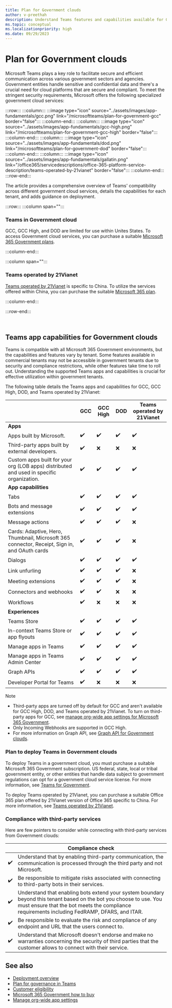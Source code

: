 ```yaml
---
title: Plan for Government clouds
author: v-preethah
description: Understand Teams features and capabilities available for Government Community Cloud (GCC), GCC High, DOD, and Teams operated by 21Vianet tenants. Get an overview on how to deploy Teams in Government clouds.
ms.topic: conceptual
ms.localizationpriority: high
ms.date: 09/29/2023
---
```


# Plan for Government clouds

Microsoft Teams plays a key role to facilitate secure and efficient communication across various government sectors and agencies. Government entities handle sensitive and confidential data and there's a crucial need for cloud platforms that are secure and compliant. To meet the stringent security requirements, Microsoft offers the following specialized government cloud services:

:::row:::
   :::column:::
      :::image type="icon" source="../assets/images/app-fundamentals/gcc.png" link="/microsoftteams/plan-for-government-gcc" border="false":::
   :::column-end:::
   :::column:::
      :::image type="icon" source="../assets/images/app-fundamentals/gcc-high.png" link="/microsoftteams/plan-for-government-gcc-high" border="false":::
   :::column-end:::
   :::column:::
      :::image type="icon" source="../assets/images/app-fundamentals/dod.png" link="/microsoftteams/plan-for-government-dod" border="false":::
   :::column-end:::
   :::column:::
      :::image type="icon" source="../assets/images/app-fundamentals/gallatin.png" link="/office365/servicedescriptions/office-365-platform-service-description/teams-operated-by-21vianet" border="false":::
   :::column-end:::
:::row-end:::

The article provides a comprehensive overview of Teams' compatibility across different government cloud services, details the capabilities for each tenant, and adds guidance on deployment.

:::row:::
   :::column span="":::

### Teams in Government cloud

GCC, GCC High, and DOD are limited for use within Unites States. To access Government cloud services, you can purchase a suitable [Microsoft 365 Government plans](https://products.office.com/government/compare-office-365-government-plans).

   :::column-end:::

   :::column span="":::

### Teams operated by 21Vianet

[Teams operated by 21Vianet](/officeupdates/teams-app-versioning) is specific to China. To utilize the services offered within China, you can purchase the suitable [Microsoft 365 plan](https://www.microsoft.com/zh-cn/microsoft-365/compare-china-global-versions-microsoft-365).

   :::column-end:::

:::row-end:::

<br>

## Teams app capabilities for Government clouds

Teams is compatible with all Microsoft 365 Government environments, but the capabilities and features vary by tenant. Some features available in commercial tenants may not be accessible in government tenants due to security and compliance restrictions, while other features take time to roll out. Understanding the supported Teams apps and capabilities is crucial for effective utilization within government tenants.

The following table details the Teams apps and capabilities for GCC, GCC High, DOD, and Teams operated by 21Vianet:

| &nbsp; | GCC | GCC High | DOD | Teams operated by 21Vianet |
|-------------|---------|---|---|---|
| **Apps** | &nbsp; | &nbsp; | &nbsp; | &nbsp; |
| Apps built by Microsoft. | ✔️ | ✔️ | ✔️ | ✔️ |
| Third-party apps built by external developers. | ✔️ | ❌ | ❌ | ❌ |
| Custom apps built for your org (LOB apps) distributed and used in specific organization. | ✔️ | ✔️ | ✔️ | ✔️ |
| **App capabilities** | &nbsp; | &nbsp; | &nbsp; | &nbsp; |
| Tabs | ✔️ | ✔️ | ✔️ | ✔️ |
| Bots and message extensions | ✔️ | ✔️ | ✔️ | ✔️ |
| Message actions | ✔️ | ✔️ | ✔️ | ❌ |
| Cards: Adaptive, Hero, Thumbnail, Microsoft 365 connector, Receipt, Sign in, and OAuth cards | ✔️ | ✔️ | ✔️ | ❌ |
| Dialogs | ✔️ | ✔️ | ✔️ | ✔️ |
| Link unfurling | ✔️ | ✔️ | ✔️ | ❌ |
| Meeting extensions | ✔️ | ✔️ | ✔️ | ❌ |
| Connectors and webhooks | ✔️ | ✔️ | ❌ | ❌ |
| Workflows| ✔️ | ❌ | ❌ | ❌ |
| **Experiences** | &nbsp; | &nbsp; | &nbsp; | &nbsp; |
| Teams Store | ✔️ | ✔️ | ✔️ |  ✔️ |
| In-context Teams Store or app flyouts | ✔️ | ✔️ | ✔️ |  ✔️ |
| Manage apps in Teams | ✔️ | ✔️ | ✔️ |  ✔️ |
| Manage apps in Teams Admin Center | ✔️ | ✔️ | ✔️ |  ✔️ |
| Graph APIs | ✔️ | ✔️ | ✔️ |  ✔️ |
| Developer Portal for Teams | ✔️ | ❌ | ❌ |  ❌ |

> [!NOTE]
>
> * Third-party apps are turned off by default for GCC and aren't available for GCC High, DOD, and Teams operated by 21Vianet. To turn on third-party apps for GCC, see [manage org-wide app settings for Microsoft 365 Government](/microsoftteams/manage-apps).
> * Only Incoming Webhooks are supported in GCC High.
> * For more information on Graph API, see [Graph API for Government clouds](/graph/teamwork-national-cloud-differences).

### Plan to deploy Teams in Government clouds

To deploy Teams in a government cloud, you must purchase a suitable Microsoft 365 Government subscription. US federal, state, local or tribal government entity, or other entities that handle data subject to government regulations can opt for a government cloud service license. For more information, see [Teams for Government](/microsoftteams/expand-teams-across-your-org/teams-for-government-landing-page).

To deploy Teams operated by 21Vianet, you can purchase a suitable Office 365 plan offered by 21Vianet version of Office 365 specific to China. For more information, see [Teams operated by 21Vianet](/office365/servicedescriptions/office-365-platform-service-description/teams-operated-by-21vianet).

### Compliance with third-party services

Here are few pointers to consider while connecting with third-party services from Government clouds:

| &nbsp; | Compliance check |
| --- | --- |
| ✔️ | Understand that by enabling third-party communication, the communication is processed through the third party and not Microsoft. |
| ✔️ | Be responsible to mitigate risks associated with connecting to third-party bots in their services. |
| ✔️ | Understand that enabling bots extend your system boundary beyond this tenant based on the bot you choose to use. You must ensure that the bot meets the compliance requirements including FedRAMP, DFARS, and ITAR. |
| ✔️ | Be responsible to evaluate the risk and compliance of any endpoint and URL that the users connect to. |
| ✔️ | Understand that Microsoft doesn't endorse and make no warranties concerning the security of third parties that the customer allows to connect with their service. |

## See also

* [Deployment overview](/microsoftteams/deploy-overview)
* [Plan for governance in Teams](/microsoftteams/plan-teams-governance)
* [Customer eligibility](/office365/servicedescriptions/office-365-platform-service-description/office-365-us-government/office-365-us-government)
* [Microsoft 365 Government how to buy](/office365/servicedescriptions/office-365-platform-service-description/office-365-us-government/microsoft-365-government-how-to-buy)
* [Manage org-wide app settings](/microsoftteams/manage-apps)
